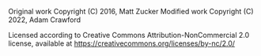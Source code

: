 Original work Copyright (C) 2016, Matt Zucker
Modified work Copyright (C) 2022, Adam Crawford

Licensed according to Creative Commons Attribution-NonCommercial 2.0 license,
available at https://creativecommons.org/licenses/by-nc/2.0/

